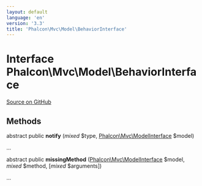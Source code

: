 ```yaml
---
layout: default
language: 'en'
version: '3.3'
title: 'Phalcon\Mvc\Model\BehaviorInterface'
---
```

# Interface **Phalcon\Mvc\Model\BehaviorInterface**

<a href="https://github.com/phalcon/cphalcon/tree/v3.3.0/phalcon/mvc/model/behaviorinterface.zep" class="btn btn-default btn-sm">Source on GitHub</a>

## Methods
abstract public  **notify** (*mixed* $type, [Phalcon\Mvc\ModelInterface](/3.3/en/api/Phalcon_Mvc_ModelInterface) $model)

...


abstract public  **missingMethod** ([Phalcon\Mvc\ModelInterface](/3.3/en/api/Phalcon_Mvc_ModelInterface) $model, *mixed* $method, [*mixed* $arguments])

...


